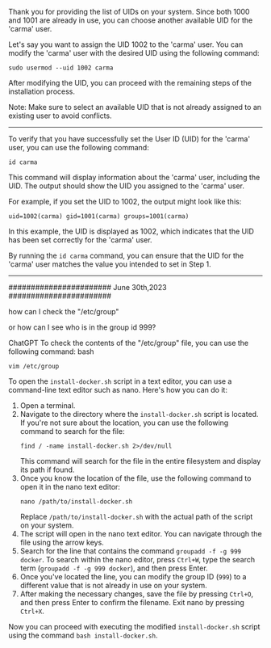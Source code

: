 Thank you for providing the list of UIDs on your system. Since both 1000 and 1001 are already in use, you can choose another available UID for the 'carma' user.

Let's say you want to assign the UID 1002 to the 'carma' user. You can modify the 'carma' user with the desired UID using the following command:

```
sudo usermod --uid 1002 carma
```

After modifying the UID, you can proceed with the remaining steps of the installation process.

Note: Make sure to select an available UID that is not already assigned to an existing user to avoid conflicts.

---

To verify that you have successfully set the User ID (UID) for the 'carma' user, you can use the following command:

```
id carma
```

This command will display information about the 'carma' user, including the UID. The output should show the UID you assigned to the 'carma' user.

For example, if you set the UID to 1002, the output might look like this:

```
uid=1002(carma) gid=1001(carma) groups=1001(carma)
```

In this example, the UID is displayed as 1002, which indicates that the UID has been set correctly for the 'carma' user.

By running the `id carma` command, you can ensure that the UID for the 'carma' user matches the value you intended to set in Step 1.

---

####################### June 30th,2023 #######################

how can I check the "/etc/group"

or how can I see who is in the group id 999?

ChatGPT
To check the contents of the "/etc/group" file, you can use the following command:
bash

`vim /etc/group`

To open the `install-docker.sh` script in a text editor, you can use a command-line text editor such as nano. Here's how you can do it:

1. Open a terminal.
2. Navigate to the directory where the `install-docker.sh` script is located. If you're not sure about the location, you can use the following command to search for the file:
   ```
   find / -name install-docker.sh 2>/dev/null
   ```
   This command will search for the file in the entire filesystem and display its path if found.
3. Once you know the location of the file, use the following command to open it in the nano text editor:
   ```
   nano /path/to/install-docker.sh
   ```
   Replace `/path/to/install-docker.sh` with the actual path of the script on your system.
4. The script will open in the nano text editor. You can navigate through the file using the arrow keys.
5. Search for the line that contains the command `groupadd -f -g 999 docker`. To search within the nano editor, press `Ctrl+W`, type the search term (`groupadd -f -g 999 docker`), and then press Enter.
6. Once you've located the line, you can modify the group ID (`999`) to a different value that is not already in use on your system.
7. After making the necessary changes, save the file by pressing `Ctrl+O`, and then press Enter to confirm the filename. Exit nano by pressing `Ctrl+X`.

Now you can proceed with executing the modified `install-docker.sh` script using the command `bash install-docker.sh`.
